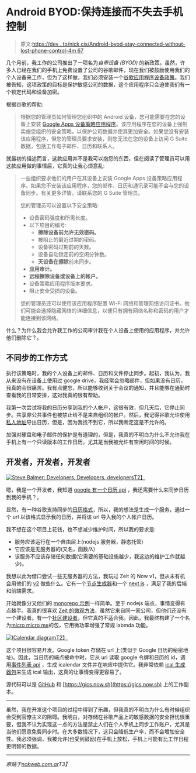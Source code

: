 # Android BYOD:保持连接而不失去手机控制

> 原文:[https://dev . to/nick cis/Android-byod-stay-connected-without-lost-phone-control-4m 67](https://dev.to/nickcis/android-byod-staying-connected-without-losing-phone-control-4m67)

几个月前，我工作的公司推出了一项名为*自带设备* *(BYOD)* 的新政策。虽然，许多人已经在我们的手机上免费设置了公司的谷歌邮件，现在我们被鼓励使用我们的个人设备来工作，但为了这样做，我们必须安装一个[谷歌应用程序设备政策](https://support.google.com/a/users/answer/190930?hl=en)。我们被告知，这项政策的目标是保护敏感公司的数据，这个应用程序只会迫使我们有一个锁定代码和设备加密。

根据谷歌的帮助:

> 根据您的管理员如何管理您组织中的 Android 设备，您可能需要在您的设备上安装 [Google Apps 设备策略应用程序](https://play.google.com/store/apps/details?id=com.google.android.apps.enterprise.dmagent)。该应用程序在您的设备上强制实施您组织的安全策略，以保护公司数据并使其更加安全。如果您没有安装该应用程序，但您的管理员要求安装，则您无法在您的设备上访问 G Suite 数据，包括工作电子邮件、日历和联系人。

就最初的描述而言，这款应用并不是我可以抱怨的东西，但在阅读了管理员可以用这款应用做的事情后，它真的让我心烦意乱:

> 一些组织要求他们的用户在其设备上安装 Google Apps 设备策略应用程序。如果您不安装该应用程序，您的邮件、日历和通讯录可能不会与您的设备同步。有关更多详情，请联系您的 G Suite 管理员。
> 
> 您的管理员可以设置以下安全策略:
> 
> *   设备密码强度和所需长度。
> *   以下项目的编号:
>     *   **擦除设备前允许无效密码。**
>     *   被阻止的最近过期的密码。
>     *   设备密码过期前的天数。
>     *   设备自动锁定前的空闲分钟数。
>     *   **天设备在擦除**前未同步。
> *   **应用审计。**
> *   **远程擦除设备或设备上的帐户。**
> *   设备策略应用程序版本要求。
> *   阻止安全受损的设备。
> 
> 您的管理员还可以使用该应用程序配置 Wi-Fi 网络和管理网络访问证书。他们可能会选择隐藏网络的详细信息，以便只有拥有网络名称和密码的用户才能连接到该网络。

什么？为什么我会允许我工作的公司审计我在个人设备上使用的应用程序，并允许他们删除它？。

## [](#unsynced-way-of-working)不同步的工作方式

执行该策略时，我的个人设备上的邮件、日历和文件停止同步。起初，我认为，我从来没有在设备上使用过 google drive，我经常会忽略邮件，但如果没有日历，我真的会很痛苦。我有点健忘，所以能够收到关于会议的通知，并且能够在通勤时查看我的日常安排，这对我真的很有帮助。

我第一次尝试将我的日历分享到我的个人帐户，这很有效，但几天后，它停止同步。共享非公共事件也被禁止给不是来自组织的帐户。然后，我记得谷歌允许使用[私人地址](https://support.google.com/calendar/answer/37648?hl=en)导出日历，但是，因为我找不到它，所以我断定这是不允许的。

加强对硬盘和电子邮件的保护是有道理的，但是，我真的不明白为什么不允许我在手机上有一个只读版本的工作日历，尤其是当我被允许有空闲时间的时候。

## [](#developers-developers-developers)开发者，开发者，开发者

[![Steve Balmer: Developers, Developers, developers](../Images/bb290479cdb318399663f1b62063d364.png)T2】](https://res.cloudinary.com/practicaldev/image/fetch/s--D7d2KCsY--/c_limit%2Cf_auto%2Cfl_progressive%2Cq_66%2Cw_880/https://nckweb.com.ar/balmer-developers-209cc146c87cee480229f34caac31d5a.gif)

嗯，我是一个开发者，我知道 [google 有一个日历 api](https://developers.google.com/calendar/v3/reference/events/list) ，我还需要什么来同步日历到我的手机？。

显然，有一种谷歌支持同步的[日历格式](https://en.wikipedia.org/wiki/ICalendar)，所以，我的想法是生成一个服务，通过一个 url 以该格式显示我的日历，并将该 url 导入我的个人帐户日历。

我不想在这个项目上花钱，也不想减少维护时间，所以我的要求是:

*   服务应该运行在一个自由层上(nodejs 服务器，静态托管)
*   它应该是无服务器的(又名，函数/λ)
*   该服务不应该存储任何数据(它需要的基础设施越少，我这边的维护工作就越少)。

我想以此为借口尝试一些无服务器的方法，我玩过 Zeit 的 Now v1，但从未有机会用他们的 [v2](https://zeit.co/blog/now-2) 做些什么。它有一个[节点生成器](https://zeit.co/docs/v2/deployments/official-builders/node-js-now-node)和一个 [next js](https://zeit.co/docs/v2/deployments/official-builders/next-js-now-next) ，满足了我的后端和前端需求。

开始就像分叉他们的 [monorepo 示例](https://zeit.co/examples)一样简单。至于 nodejs 端点，事情变得有点棘手。我真的很喜欢 [Zeit 的微观方法](https://github.com/zeit/micro)，虽然它来自同一家公司，但他们还没有一个建设者。有一个[社区建设者](https://github.com/lucasconstantino/now-micro)，但它真的不适合我。因此，我最终构建了一个名为[micro micro me](https://www.npmjs.com/package/micronize)的包，它用微功率增强了常规 labmda 功能。

[![ICalendar diagram](../Images/a99ed8bc06c9d7fa8ef6d5304cf8b70f.png)T2】](https://res.cloudinary.com/practicaldev/image/fetch/s--_ZlSlZTz--/c_limit%2Cf_auto%2Cfl_progressive%2Cq_auto%2Cw_880/https://nckweb.com.ar/static/f7e5ccd5b4b4b8f916f80f7eb096608c/684dd/diagram.png)

这个项目很容易开发。Google token 存储在 url 上(类似于 Google 日历的秘密地址)。因此，当日历的端点被命中时，它从 url 读取 google 令牌和日历的 id，调用[事件列表 api](https://developers.google.com/calendar/v3/reference/events/list) ，生成 icalendar 文件并在响应中提供它。我非常依赖 [ical 生成器包](https://www.npmjs.com/package/ical-generator)来生成 ical 输出，这真的让事情变得更容易了。

源代码可以是 [GitHub](https://github.com/NickCis/google-icalendar-sync) 和 [https://gics.now.sh](https://gics.now.sh) 上的工作副本。

* * *

虽然，我在开发这个项目的过程中得到了乐趣，但我真的不明白为什么有时候组织会受到官僚主义的阻碍。我明白，对存储在谷歌产品上的敏感数据的安全担忧很重要，但我不认为实现这一点的方法是禁止人们在个人手机上同步工作账户，尤其是当他们愿意免费同步时。在大多数情况下，这只会降低生产率，而不会增加安全性。我必须强调，我被允许(也受到鼓励)在手机上放松，手机上可能有比工作日程更明智的数据。

* * *

*原贴于[nckweb.com.ar](https://nckweb.com.ar)T3】*